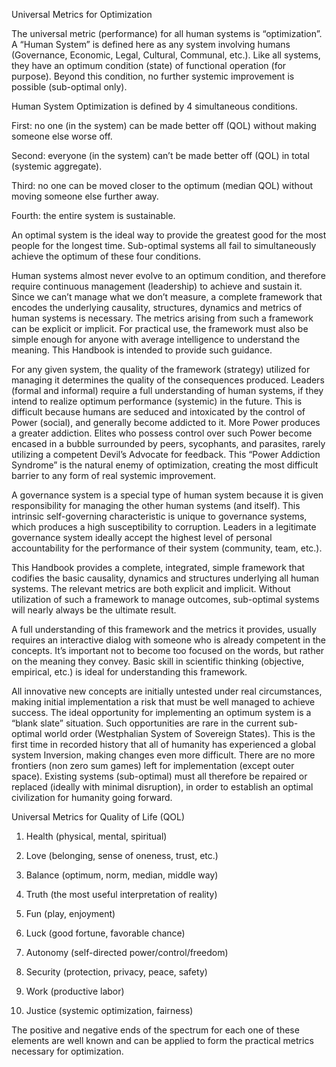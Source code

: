 Universal Metrics for Optimization

The universal metric (performance) for all human systems is
“optimization”. A “Human System” is defined here as any system involving
humans (Governance, Economic, Legal, Cultural, Communal, etc.). Like all
systems, they have an optimum condition (state) of functional operation
(for purpose). Beyond this condition, no further systemic improvement is
possible (sub-optimal only).

Human System Optimization is defined by 4 simultaneous conditions.

First: no one (in the system) can be made better off (QOL) without
making someone else worse off.

Second: everyone (in the system) can’t be made better off (QOL) in total
(systemic aggregate).

Third: no one can be moved closer to the optimum (median QOL) without
moving someone else further away.

Fourth: the entire system is sustainable.

An optimal system is the ideal way to provide the greatest good for the
most people for the longest time. Sub-optimal systems all fail to
simultaneously achieve the optimum of these four conditions.

Human systems almost never evolve to an optimum condition, and therefore
require continuous management (leadership) to achieve and sustain it.
Since we can’t manage what we don’t measure, a complete framework that
encodes the underlying causality, structures, dynamics and metrics of
human systems is necessary. The metrics arising from such a framework
can be explicit or implicit. For practical use, the framework must also
be simple enough for anyone with average intelligence to understand the
meaning. This Handbook is intended to provide such guidance.

For any given system, the quality of the framework (strategy) utilized
for managing it determines the quality of the consequences produced.
Leaders (formal and informal) require a full understanding of human
systems, if they intend to realize optimum performance (systemic) in the
future. This is difficult because humans are seduced and intoxicated by
the control of Power (social), and generally become addicted to it. More
Power produces a greater addiction. Elites who possess control over such
Power become encased in a bubble surrounded by peers, sycophants, and
parasites, rarely utilizing a competent Devil’s Advocate for feedback.
This “Power Addiction Syndrome” is the natural enemy of optimization,
creating the most difficult barrier to any form of real systemic
improvement.

A governance system is a special type of human system because it is
given responsibility for managing the other human systems (and itself).
This intrinsic self-governing characteristic is unique to governance
systems, which produces a high susceptibility to corruption. Leaders in
a legitimate governance system ideally accept the highest level of
personal accountability for the performance of their system (community,
team, etc.).

This Handbook provides a complete, integrated, simple framework that
codifies the basic causality, dynamics and structures underlying all
human systems. The relevant metrics are both explicit and implicit.
Without utilization of such a framework to manage outcomes, sub-optimal
systems will nearly always be the ultimate result.

A full understanding of this framework and the metrics it provides,
usually requires an interactive dialog with someone who is already
competent in the concepts. It’s important not to become too focused on
the words, but rather on the meaning they convey. Basic skill in
scientific thinking (objective, empirical, etc.) is ideal for
understanding this framework.

All innovative new concepts are initially untested under real
circumstances, making initial implementation a risk that must be well
managed to achieve success. The ideal opportunity for implementing an
optimum system is a “blank slate” situation. Such opportunities are rare
in the current sub-optimal world order (Westphalian System of Sovereign
States). This is the first time in recorded history that all of humanity
has experienced a global system Inversion, making changes even more
difficult. There are no more frontiers (non zero sum games) left for
implementation (except outer space). Existing systems (sub-optimal) must
all therefore be repaired or replaced (ideally with minimal disruption),
in order to establish an optimal civilization for humanity going
forward.

Universal Metrics for Quality of Life (QOL)

1. Health (physical, mental, spiritual)

2. Love (belonging, sense of oneness, trust, etc.)

3. Balance (optimum, norm, median, middle way)

4. Truth (the most useful interpretation of reality)

5. Fun (play, enjoyment)

6. Luck (good fortune, favorable chance)

7. Autonomy (self-directed power/control/freedom)

8. Security (protection, privacy, peace, safety)

9. Work (productive labor)

10. Justice (systemic optimization, fairness)

The positive and negative ends of the spectrum for each one of these
elements are well known and can be applied to form the practical metrics necessary for
optimization.
